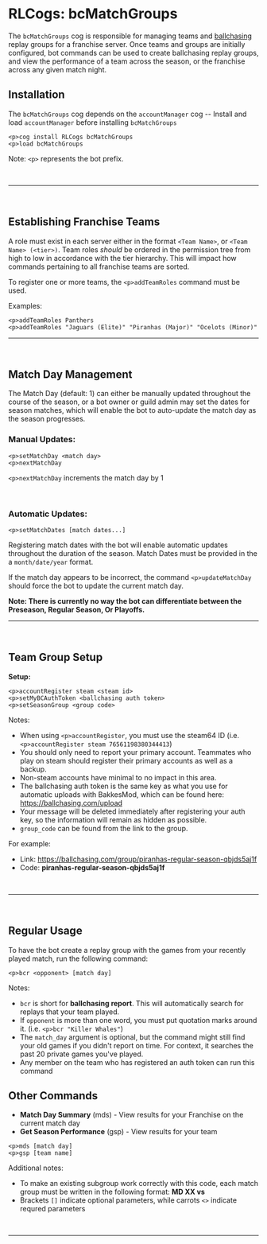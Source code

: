 # RLCogs: bcMatchGroups

The `bcMatchGroups` cog is responsible for managing teams and [ballchasing](https://ballchasing.com) replay groups for a franchise server. Once teams and groups are initially configured, bot commands can be used to create ballchasing replay groups, and view the performance of a team across the season, or the franchise across any given match night.

## Installation

The `bcMatchGroups` cog depends on the `accountManager` cog -- Install and load `accountManager` before installing `bcMatchGroups`

```
<p>cog install RLCogs bcMatchGroups
<p>load bcMatchGroups
```

Note: `<p>` represents the bot prefix.

<br>

---

<br>

## Establishing Franchise Teams

A role must exist in each server either in the format `<Team Name>`, or `<Team Name> (<tier>)`. Team roles _should_ be ordered in the permission tree from high to low in accordance with the tier hierarchy. This will impact how commands pertaining to all franchise teams are sorted.

To register one or more teams, the `<p>addTeamRoles` command must be used.

Examples:

```
<p>addTeamRoles Panthers
<p>addTeamRoles "Jaguars (Elite)" "Piranhas (Major)" "Ocelots (Minor)"
```

---

<br>

## Match Day Management

The Match Day (default: 1) can either be manually updated throughout the course of the season, or a bot owner or guild admin may set the dates for season matches, which will enable the bot to auto-update the match day as the season progresses.

### Manual Updates:

```
<p>setMatchDay <match day>
<p>nextMatchDay
```

`<p>nextMatchDay` increments the match day by 1

<br>

### Automatic Updates:

```
<p>setMatchDates [match dates...]
```

Registering match dates with the bot will enable automatic updates throughout the duration of the season. Match Dates must be provided in the a `month/date/year` format.

If the match day appears to be incorrect, the command `<p>updateMatchDay` should force the bot to update the current match day.

**Note: There is currently no way the bot can differentiate between the Preseason, Regular Season, Or Playoffs.**
<br>

---

<br>

## Team Group Setup

**Setup:**

```
<p>accountRegister steam <steam id>
<p>setMyBCAuthToken <ballchasing auth token>
<p>setSeasonGroup <group code>
```

Notes:

- When using `<p>accountRegister`, you must use the steam64 ID (i.e. `<p>accountRegister steam 76561198380344413`)
- You should only need to report your primary account. Teammates who play on steam should register their primary accounts as well as a backup.
- Non-steam accounts have minimal to no impact in this area.
- The ballchasing auth token is the same key as what you use for automatic uploads with BakkesMod, which can be found here: <https://ballchasing.com/upload>
- Your message will be deleted immediately after registering your auth key, so the information will remain as hidden as possible.
- `group_code` can be found from the link to the group.

For example:

- Link: <https://ballchasing.com/group/piranhas-regular-season-qbjds5aj1f>
- Code: **piranhas-regular-season-qbjds5aj1f**

<br>

---

<br>

## Regular Usage

To have the bot create a replay group with the games from your recently played match, run the following command:

```
<p>bcr <opponent> [match day]
```

Notes:

- `bcr` is short for **ballchasing report**. This will automatically search for replays that your team played.
- If `opponent` is more than one word, you must put quotation marks around it. (i.e. `<p>bcr "Killer Whales"`)
- The `match_day` argument is optional, but the command might still find your old games if you didn't report on time. For context, it searches the past 20 private games you've played.
- Any member on the team who has registered an auth token can run this command

## Other Commands

- **Match Day Summary** (mds) - View results for your Franchise on the current match day
- **Get Season Performance** (gsp) - View results for your team

```
<p>mds [match day]
<p>gsp [team name]
```

Additional notes:

- To make an existing subgroup work correctly with this code, each match group must be written in the following format: **MD XX vs <opponent>**
- Brackets `[]` indicate optional parameters, while carrots `<>` indicate requred parameters

<br>

---
